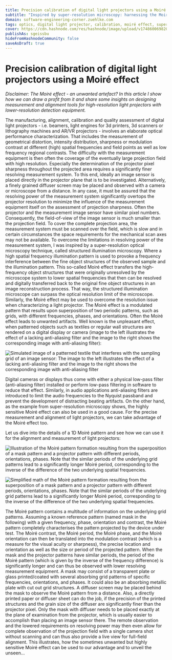 ```yaml
---
title: Precision calibration of digital light projectors using a Moiré effect
subtitle: "Inspired by super-resolution microscopy: harnessing the Moiré effect for precision alignment and calibration of digital light projectors"
domain: software-engineering-corner.zuehlke.com
tags: optics, digital light projector, calibration, moiré effect, super-resolution
cover: https://cdn.hashnode.com/res/hashnode/image/upload/v1748600698206/uAXKMXq0-.jpg?auto=format
publishAs: sgeissbu
hideFromHashnodeCommunity: false
saveAsDraft: true
---
```


# Precision calibration of digital light projectors using a Moiré effect

_Disclaimer: The Moiré effect - an unwanted artefact? In this article I show how we can draw a profit from it and share some insights on designing measurement and alignment tools for high-resolution light projectors with lower-resolution detection equipment._

The manufacturing, alignment, calibration and quality assessment of digital light projectors - i.e. beamers, light engines for 3d printers, 3d scanners or lithography machines and AR/VR projectors - involves an elaborate optical performance characterization. 
That includes the measurement of geometrical distortion, intensity distribution, sharpness or modulation contrast at different (high) spatial frequencies and field points as well as low frequency regional contrasts. 
The difficulty with the measurement equipment is then often the coverage of the eventually large projection field with high resolution. 
Especially the determination of the projector pixel sharpness throughout the projected area requires a significantly finer resolving measurement system. 
To this end, ideally an image sensor is placed directly in the projector plane that is to be investigated. 
Alternatively, a finely grained diffuser screen may be placed and observed with a camera or microscope from a distance. 
In any case, it must be assured that the resolving power of the measurement system significantly overtops the projector resolution to minimize the influence of the measurement equipment itself on the assessment of projection sharpness. 
Often the projector and the measurement image sensor have similar pixel numbers. 
Consequently, the field-of-view of the image sensor is much smaller than the projection field. 
To cover the complete projection area, the measurement system must be scanned over the field, which is slow and in certain circumstances the space requirements for the mechanical scan axes may not be available.
To overcome the limitations in resolving power of the measurement system, I was inspired by a super-resolution optical microscopy technique, called structured illumination microscopy. 
Where a high spatial frequency illumination pattern is used to provoke a frequency interference between the fine object structures of the observed sample and the illumination pattern. 
This so-called Moiré effect transfers the high-frequency object structures that were originally unresolved by the microscope system to lower spatial frequencies that then can be resolved and digitally transferred back to the original fine object structures in an image reconstruction process. 
That way, the structured illumination microscope can surpass the optical resolution limit of the microscope. 
Similarly, the Moiré effect may be used to overcome the resolution issue when characterizing a light projector.
The Moiré effect is a modulated pattern that results upon superposition of two periodic patterns, such as grids, with different frequencies, phases, and orientations. 
Often the Moiré effect leads to unwanted artifacts. 
Well known is the unpleasant effect, when patterned objects such as textiles or regular wall structures are rendered on a digital display or camera (image to the left illustrates the effect of a lacking anti-aliasing filter and the image to the right shows the corresponding image with anti-aliasing filter):

![Simulated image of a patterned textile that interferes with the sampling grid of an image sensor: The image to the left illustrates the effect of a lacking anti-aliasing filter and the image to the right shows the corresponding image with anti-aliasing filter](https://cdn.hashnode.com/res/hashnode/image/upload/v1748590410347/A_ayVSasV.png?auto=format)

Digital cameras or displays thus come with either a physical low-pass filter (anti-aliasing filter) installed or perform low-pass filtering in software to reduce that effect. 
Similarly, in audio applications anti-aliasing filters are introduced to limit the audio frequencies to the Nyquist passband and prevent the development of distracting beating artifacts. 
On the other hand, as the example from super-resolution microscopy shows, the highly sensitive Moiré effect can also be used in a good cause. 
For the precise measurement and alignment of light projectors, we can take advantage of the Moiré effect too. 

Let us dive into the details of a 1D Moiré pattern and see how we can use it for the alignment and measurement of light projectors:

![Illustration of the Moiré pattern formation resulting from the superposition of a mask pattern and a projector pattern with different periods, orientations, phases. Note that the similar periods of the underlying grid patterns lead to a significantly longer Moiré period, corresponding to the inverse of the difference of the two underlying spatial frequencies.](https://cdn.hashnode.com/res/hashnode/image/upload/v1748594805873/GAQr35Jun.png?auto=format)

![Simplified math of the Moiré pattern formation resulting from the superposition of a mask pattern and a projector pattern with different periods, orientations, phases. Note that the similar periods of the underlying grid patterns lead to a significantly longer Moiré period, corresponding to the inverse of the difference of the two underlying spatial frequencies.](https://cdn.hashnode.com/res/hashnode/image/upload/v1748594823450/YCtbea4ht.PNG?auto=format)

The Moiré pattern contains a multitude of information on the underlying grid patterns. 
Assuming a known reference pattern (named mask in the following) with a given frequency, phase, orientation and contrast, the Moiré pattern completely characterises the pattern projected by the device under test. 
The Moiré contrast, the Moiré period, the Moiré phase, and the Moiré orientation can then be translated into the modulation contrast (which is a measure for the visual acuity or sharpness), the precise location and orientation as well as the size or period of the projected pattern. 
When the mask and the projector patterns have similar periods, the period of the Moiré pattern (which is given by the inverse of the frequency difference) is significantly longer and can thus be observed with lower resolving measurement equipment. 
A mask may consist of a transparent plate or glass printed/coated with several absorbing grid patterns of specific frequencies, orientations, and phases. 
It could also be an absorbing metallic plate with cut out grid structures. 
A diffuser screen may be placed behind the mask to observe the Moiré pattern from a distance. 
Also, a directly printed paper or diffuser sheet can do the job, if the precision of the printed structures and the grain size of the diffuser are significantly finer than the projector pixel. 
Only the mask with diffuser needs to be placed exactly at the plane of examination from the projector, which is usually easier to accomplish than placing an image sensor there. 
The remote observation and the lowered requirements on resolving power may then even allow for complete observation of the projection field with a single camera shot without scanning and can thus also provide a live view for full-field alignment. 
This illustrates, how the sometimes unwanted but highly sensitive Moiré effect can be used to our advantage and to unveil the unseen…
